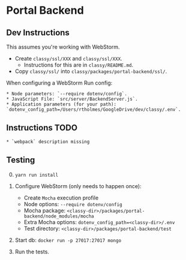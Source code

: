 
# Portal Backend



## Dev Instructions

This assumes you're working with WebStorm.

* Create `classy/ssl/XXX` and `classy/ssl/XXX`.
	* Instructions for this are in `classy/README.md`.
* Copy `classy/ssl/` into `classy/packages/portal-backend/ssl/`.

When configuring a WebStorm Run config:

	* Node parameters: `--require dotenv/config`.
	* JavaScript File: `src/server/BackendServer.js`.
	* Application parameters (for your path): `dotenv_config_path=/Users/rtholmes/GoogleDrive/dev/classy/.env`.

## Instructions TODO

    * `webpack` description missing
    
## Testing

0) 	`yarn run install`

1) Configure WebStorm (only needs to happen once):
	* Create `Mocha` execution profile
	* Node options: `--require dotenv/config`
	* Mocha package: `<classy-dir>/packages/portal-backend/node_modules/mocha`
	* Extra Mocha options: `dotenv_config_path=<classy-dir>/.env`
	* Test directory: `<classy-dir>/packages/portal-backend/test`
	
2) Start db: `docker run -p 27017:27017 mongo`

3) Run the tests.
 